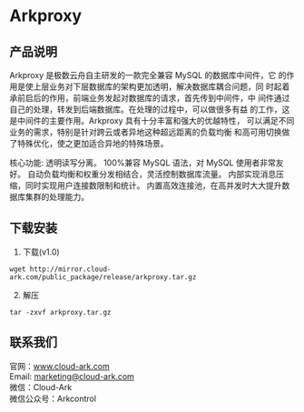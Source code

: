 # Arkproxy
## 产品说明
Arkproxy 是极数云舟自主研发的一款完全兼容 MySQL 的数据库中间件，它 的作用是使上层业务对下层数据库的架构更加透明，解决数据库耦合问题，同 时起着承前启后的作用，前端业务发起对数据库的请求，首先传到中间件，中 间件通过自己的处理，转发到后端数据库。在处理的过程中，可以做很多有益 的工作，这是中间件的主要作用。Arkproxy 具有十分丰富和强大的优越特性， 可以满足不同业务的需求，特别是针对跨云或者异地这种超远距离的负载均衡 和高可用切换做了特殊优化，使之更加适合异地的特殊场景。

核心功能:
	透明读写分离。
	100%兼容 MySQL 语法，对 MySQL 使用者非常友好。
	自动负载均衡和权重分发相结合，灵活控制数据库流量。
	内部实现消息压缩，同时实现用户连接数限制和统计。
	内置高效连接池，在高并发时大大提升数据库集群的处理能力。


## 下载安装

1. 下载(v1.0)
```
wget http://mirror.cloud-ark.com/public_package/release/arkproxy.tar.gz
```

2. 解压  
```
tar -zxvf arkproxy.tar.gz
```


## 联系我们
官网：www.cloud-ark.com  
Email: marketing@cloud-ark.com  
微信：Cloud-Ark  
微信公众号：Arkcontrol

